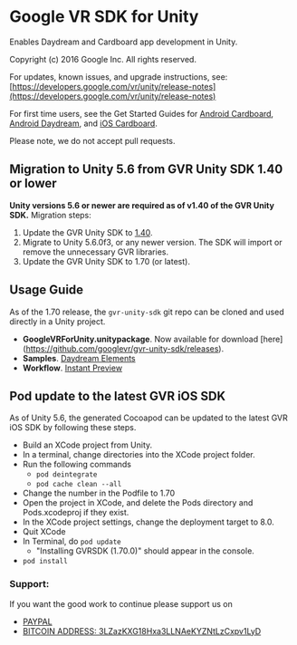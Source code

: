 # Google VR SDK for Unity

Enables Daydream and Cardboard app development in Unity.

Copyright (c) 2016 Google Inc. All rights reserved.

For updates, known issues, and upgrade instructions, see:
[https://developers.google.com/vr/unity/release-notes](https://developers.google.com/vr/unity/release-notes)

For first time users, see the Get Started Guides for [Android Cardboard](https://developers.google.com/vr/unity/get-started-android), [Android Daydream](https://developers.google.com/vr/unity/get-started-controller), and [iOS Cardboard](https://developers.google.com/vr/unity/get-started-ios).

Please note, we do not accept pull requests.

## Migration to Unity 5.6 from GVR Unity SDK 1.40 or lower
__Unity versions 5.6 or newer are required as of v1.40 of the GVR Unity SDK.__ Migration steps:
1. Update the GVR Unity SDK to [1.40](https://github.com/googlevr/gvr-unity-sdk/blob/a3d1033260dab57cb0f4a62a770796fbd09fe37a/GoogleVRForUnity.unitypackage).
2. Migrate to Unity 5.6.0f3, or any newer version. The SDK will import or remove the unnecessary GVR libraries.
3. Update the GVR Unity SDK to 1.70 (or latest).

## Usage Guide
As of the 1.70 release, the `gvr-unity-sdk` git repo can be cloned and used directly in a Unity project.
* __GoogleVRForUnity.unitypackage__. Now available for download [here] (https://github.com/googlevr/gvr-unity-sdk/releases).
* __Samples__. [Daydream Elements](https://github.com/googlevr/daydream-elements)
* __Workflow__. [Instant Preview](https://github.com/googlevr/gvr-instant-preview)

## Pod update to the latest GVR iOS SDK
As of Unity 5.6, the generated Cocoapod can be updated to the latest GVR iOS SDK by following these steps.
* Build an XCode project from Unity.
* In a terminal, change directories into the XCode project folder.
* Run the following commands
  * ``pod deintegrate``
  * ``pod cache clean --all``
* Change the number in the Podfile to 1.70
* Open the project in XCode, and delete the Pods directory and Pods.xcodeproj if they exist.
* In the XCode project settings, change the deployment target to 8.0.
* Quit XCode
* In Terminal, do ``pod update``
  * "Installing GVRSDK (1.70.0)" should appear in the console.
* ``pod install``


### Support:

If you want the good work to continue please support us on

* [PAYPAL](https://www.paypal.me/ishandutta2007)
* [BITCOIN ADDRESS: 3LZazKXG18Hxa3LLNAeKYZNtLzCxpv1LyD](https://www.coinbase.com/join/5a8e4a045b02c403bc3a9c0c)
